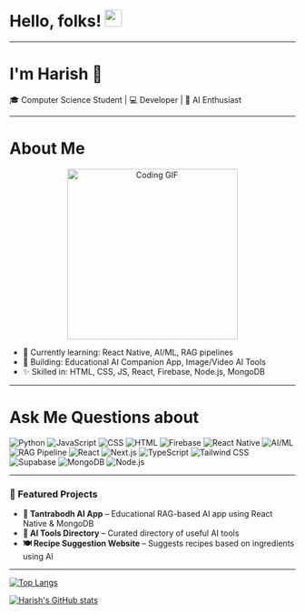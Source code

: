 # Hello, folks! <img src="https://raw.githubusercontent.com/MartinHeinz/MartinHeinz/master/wave.gif" width="30px">

<!-- ![Visitor Count](https://profile-counter.glitch.me/{harishkumar59}/count.svg) -->

---

#  I'm Harish 👋

🎓 Computer Science Student | 💻 Developer | 🚀 AI Enthusiast

---

<h1> About Me </h1>

<p align="center">
  <img src="https://media.giphy.com/media/qgQUggAC3Pfv687qPC/giphy.gif" width="300" alt="Coding GIF">
</p>

- 🌱 Currently learning: React Native, AI/ML, RAG pipelines  
- 🔭 Building: Educational AI Companion App, Image/Video AI Tools  
- ✨ Skilled in: HTML, CSS, JS, React, Firebase, Node.js, MongoDB

---

<H1><b>Ask Me Questions about</b></H1>

![Python](https://img.shields.io/badge/python-3670A0?style=for-the-badge&logo=python&logoColor=ffdd54)
![JavaScript](https://img.shields.io/badge/javascript-%23323330.svg?style=for-the-badge&logo=javascript&logoColor=%23F7DF1E)
![CSS](https://img.shields.io/badge/css-%231572B6.svg?style=for-the-badge&logo=css3&logoColor=white)
![HTML](https://img.shields.io/badge/html-%23E34F26.svg?style=for-the-badge&logo=html5&logoColor=white)
![Firebase](https://img.shields.io/badge/firebase-%23039BE5.svg?style=for-the-badge&logo=firebase)
![React Native](https://img.shields.io/badge/React_Native-20232A?style=for-the-badge&logo=react&logoColor=61DAFB)
![AI/ML](https://img.shields.io/badge/AI/ML-grey?style=for-the-badge)
![RAG Pipeline](https://img.shields.io/badge/RAG_Pipeline-grey?style=for-the-badge)
![React](https://img.shields.io/badge/react-%2320232a.svg?style=for-the-badge&logo=react&logoColor=%2361DAFB)
![Next.js](https://img.shields.io/badge/Next.js-black?style=for-the-badge&logo=next.js&logoColor=white)
![TypeScript](https://img.shields.io/badge/TypeScript-007ACC?style=for-the-badge&logo=typescript&logoColor=white)
![Tailwind CSS](https://img.shields.io/badge/tailwindcss-%2338B2AC.svg?style=for-the-badge&logo=tailwind-css&logoColor=white)
![Supabase](https://img.shields.io/badge/Supabase-3ECF8E?style=for-the-badge&logo=supabase&logoColor=white)
![MongoDB](https://img.shields.io/badge/MongoDB-4EA94B?style=for-the-badge&logo=mongodb&logoColor=white)
![Node.js](https://img.shields.io/badge/Node.js-339933?style=for-the-badge&logo=nodedotjs&logoColor=white)

---

### 📌 Featured Projects
- **📱 Tantrabodh AI App** – Educational RAG-based AI app using React Native & MongoDB  
- **🧠 AI Tools Directory** – Curated directory of useful AI tools  
- **🍽️ Recipe Suggestion Website** – Suggests recipes based on ingredients using AI  

---

[![Top Langs](https://github-readme-stats.vercel.app/api/top-langs/?username=harishkumar59&layout=compact)](https://github.com/harishkumar59/harishkumar59)

[![Harish's GitHub stats](https://github-readme-stats.vercel.app/api?username=harishkumar59)](https://github.com/harishkumar59/harishkumar59)
